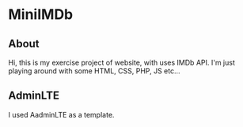 # MiniIMDb

## About

Hi, this is my exercise project of website, with uses IMDb API. 
I'm just playing around with some HTML, CSS, PHP, JS etc...

## AdminLTE

I used AadminLTE as a template.
